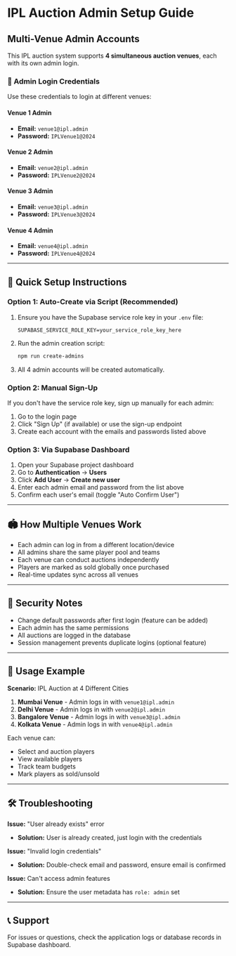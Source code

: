 # IPL Auction Admin Setup Guide

## Multi-Venue Admin Accounts

This IPL auction system supports **4 simultaneous auction venues**, each with its own admin login.

### 🎯 Admin Login Credentials

Use these credentials to login at different venues:

#### **Venue 1 Admin**
- **Email:** `venue1@ipl.admin`
- **Password:** `IPLVenue1@2024`

#### **Venue 2 Admin**
- **Email:** `venue2@ipl.admin`
- **Password:** `IPLVenue2@2024`

#### **Venue 3 Admin**
- **Email:** `venue3@ipl.admin`
- **Password:** `IPLVenue3@2024`

#### **Venue 4 Admin**
- **Email:** `venue4@ipl.admin`
- **Password:** `IPLVenue4@2024`

---

## 🚀 Quick Setup Instructions

### Option 1: Auto-Create via Script (Recommended)

1. Ensure you have the Supabase service role key in your `.env` file:
   ```
   SUPABASE_SERVICE_ROLE_KEY=your_service_role_key_here
   ```

2. Run the admin creation script:
   ```bash
   npm run create-admins
   ```

3. All 4 admin accounts will be created automatically.

### Option 2: Manual Sign-Up

If you don't have the service role key, sign up manually for each admin:

1. Go to the login page
2. Click "Sign Up" (if available) or use the sign-up endpoint
3. Create each account with the emails and passwords listed above

### Option 3: Via Supabase Dashboard

1. Open your Supabase project dashboard
2. Go to **Authentication** → **Users**
3. Click **Add User** → **Create new user**
4. Enter each admin email and password from the list above
5. Confirm each user's email (toggle "Auto Confirm User")

---

## 🏟️ How Multiple Venues Work

- Each admin can log in from a different location/device
- All admins share the same player pool and teams
- Each venue can conduct auctions independently
- Players are marked as sold globally once purchased
- Real-time updates sync across all venues

---

## 🔐 Security Notes

- Change default passwords after first login (feature can be added)
- Each admin has the same permissions
- All auctions are logged in the database
- Session management prevents duplicate logins (optional feature)

---

## 📱 Usage Example

**Scenario:** IPL Auction at 4 Different Cities

1. **Mumbai Venue** - Admin logs in with `venue1@ipl.admin`
2. **Delhi Venue** - Admin logs in with `venue2@ipl.admin`
3. **Bangalore Venue** - Admin logs in with `venue3@ipl.admin`
4. **Kolkata Venue** - Admin logs in with `venue4@ipl.admin`

Each venue can:
- Select and auction players
- View available players
- Track team budgets
- Mark players as sold/unsold

---

## 🛠️ Troubleshooting

**Issue:** "User already exists" error
- **Solution:** User is already created, just login with the credentials

**Issue:** "Invalid login credentials"
- **Solution:** Double-check email and password, ensure email is confirmed

**Issue:** Can't access admin features
- **Solution:** Ensure the user metadata has `role: admin` set

---

## 📞 Support

For issues or questions, check the application logs or database records in Supabase dashboard.
